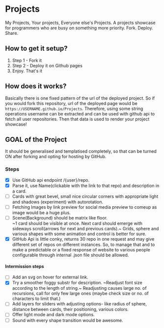 # Projects
My Projects, Your projects, Everyone else's Projects. A projects showcase for programmers who are busy on something more priority. Fork. Deploy. Share.

## How to get it setup?
1. Step 1 - Fork it
2. Step 2 - Deploy it on Github pages
3. Enjoy. That's it

## How does it works?
Basically there is one fixed pattern of the url of the deployed project. So if you would fork this repository, url of the deployed page would be `https://USERNAME.github.io/Projects`. Therefore, using some string operations username can be extracted and can be used with github api to fetch all user repositories. Then that data is used to render your project showcase!

## GOAL of the Project
It should be generalised and templatised completely, so that can be turned ON after forking and opting for hosting by GitHub. 
 
### Steps
- [x] Use GitHub api endpoint /{user}/repo.
- [x] Parse it, use Name(clickable with the link to that repo) and description in a card.
- [ ] Cards with great bevel, small nice circular corners with appropriate light and shadows (experiment) with autorotation.
 - [ ] Fetching Images by link preview for social media preview to comeup as image would be a huge plus.
- [ ] Scene(Background) should be matrix like floor.  
 ~1 card should be visible at once. Next card should emerge with sideways scroll(arrows for next and previous cards).~ Grids, sphere and various shapes with some animation and control is better for sure.
- [x] GitHub Api is little conky, returns 30 repo in one request and may give different set of repos on different instances. So, to manage that and to make a predictable or a fixed response of website to various people configurable through internal .json file should be allowed.

#### Intermission steps
- [ ] Add an svg on hover for external link.
- [x] Try a smoother foggy substr for description.
~Readjust font size according to the length of string.~ Readjusting causes large no. of recursions, call for only few large ones (maybe check size or no. of characters to limit that.)
- [ ] Add layers for sliders with adjusting options- like radius of sphere, distance between cards, their positioning, various colors.
- [ ] Offer light mode and dark mode options.
- [ ] Sound with every shape transition would be awesome.
